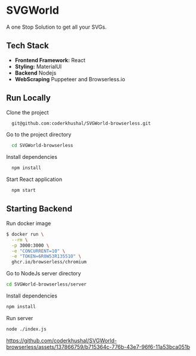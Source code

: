 
# SVGWorld

A one Stop Solution to get all your SVGs. 


## Tech Stack

 
- **Frontend Framework:** React
- **Styling:**  MaterialUI
- **Backend** Nodejs
- **WebScraping** Puppeteer and Browserless.io
  




## Run Locally

Clone the project

```bash
  git@github.com:coderkhushal/SVGWorld-browserless.git
```

Go to the project directory

```bash
  cd SVGWorld-browserless
```

Install dependencies

```bash
  npm install
```

Start React application

```bash
  npm start
```
## Starting Backend

Run docker image
```bash
$ docker run \
  --rm \
  -p 3000:3000 \
  -e "CONCURRENT=10" \
  -e "TOKEN=6R0W53R135510" \
  ghcr.io/browserless/chromium
```

Go to NodeJs server directory
```bash
cd SVGWorld-browserless/server
```
Install dependencies
```bash
npm install
```
Run server
```bash
node ./index.js
```

https://github.com/coderkhushal/SVGWorld-browserless/assets/137866759/b715364c-776b-43e7-96f6-11a53bca051b



